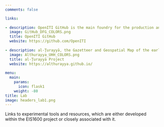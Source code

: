 ```yaml
---
comments: false

links:
  
- description: OpenITI GitHub is the main foundry for the production and curation of the OpenITI Corpus.
  image: GitHub_DFG_COLORS.png
  title: OpenITI GitHub
  website: https://github.com/OpenITI
  
- description: al-Ṯurayyā, the Gazetteer and Geospatial Map of the early Islamic World.
  image: Althurayya_UHH_COLORS.png
  title: al-Ṯurayyā Project
  website: https://althurayya.github.io/
  
menu:
  main:
    params:
      icon: flask1
    weight: -80
title: Lab
image: headers_lab1.png
---
```


Links to experimental tools and resources, which are either developed within the EIS1600 project or closely associated with it.